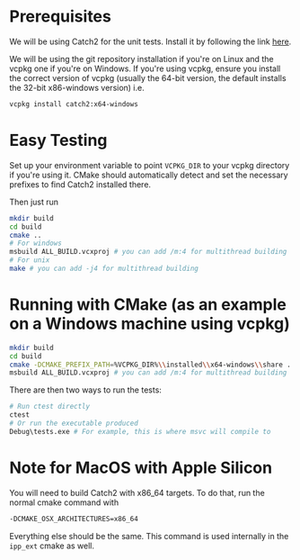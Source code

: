 # Prerequisites
We will be using Catch2 for the unit tests. Install it by following the link [here](https://github.com/catchorg/Catch2/blob/devel/docs/cmake-integration.md). 

We will be using the git repository installation if you're on Linux and the vcpkg one if you're on Windows. If you're using vcpkg, ensure you install the correct version of vcpkg (usually the 64-bit version, the default installs the 32-bit x86-windows version) i.e.

```bash
vcpkg install catch2:x64-windows
```

# Easy Testing

Set up your environment variable to point ```VCPKG_DIR``` to your vcpkg directory if you're using it.
CMake should automatically detect and set the necessary prefixes to find Catch2 installed there.

Then just run 

```bash
mkdir build
cd build
cmake ..
# For windows
msbuild ALL_BUILD.vcxproj # you can add /m:4 for multithread building
# For unix
make # you can add -j4 for multithread building
```

# Running with CMake (as an example on a Windows machine using vcpkg)
```bash
mkdir build
cd build
cmake -DCMAKE_PREFIX_PATH=%VCPKG_DIR%\\installed\\x64-windows\\share ..
msbuild ALL_BUILD.vcxproj # you can add /m:4 for multithread building
```

There are then two ways to run the tests:

```bash
# Run ctest directly
ctest
# Or run the executable produced
Debug\tests.exe # For example, this is where msvc will compile to
```

# Note for MacOS with Apple Silicon

You will need to build Catch2 with x86_64 targets. To do that, run the normal cmake command with

```bash
-DCMAKE_OSX_ARCHITECTURES=x86_64
```

Everything else should be the same. This command is used internally in the ```ipp_ext``` cmake as well.